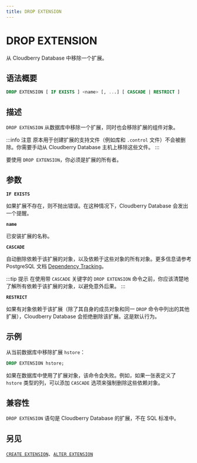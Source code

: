 ```yaml
---
title: DROP EXTENSION
---
```


# DROP EXTENSION

从 Cloudberry Database 中移除一个扩展。

## 语法概要

```sql
DROP EXTENSION [ IF EXISTS ] <name> [, ...] [ CASCADE | RESTRICT ]
```

## 描述

`DROP EXTENSION` 从数据库中移除一个扩展，同时也会移除扩展的组件对象。

:::info 注意
原本用于创建扩展的支持文件（例如库和 `.control` 文件）不会被删除。你需要手动从 Cloudberry Database 主机上移除这些文件。
:::

要使用 `DROP EXTENSION`，你必须是扩展的所有者。 

## 参数

**`IF EXISTS`**

如果扩展不存在，则不抛出错误。在这种情况下，Cloudberry Database 会发出一个提醒。

**`name`**

已安装扩展的名称。

**`CASCADE`**

自动删除依赖于该扩展的对象，以及依赖于这些对象的所有对象。更多信息请参考 PostgreSQL 文档 [Dependency Tracking](https://www.postgresql.org/docs/14/ddl-depend.html)。

:::tip 提示
在使用带 `CASCADE` 关键字的 `DROP EXTENSION` 命令之前，你应该清楚地了解所有依赖于该扩展的对象，以避免意外后果。
:::

**`RESTRICT`**

如果有对象依赖于该扩展（除了其自身的成员对象和同一 `DROP` 命令中列出的其他扩展），Cloudberry Database 会拒绝删除该扩展。这是默认行为。

## 示例

从当前数据库中移除扩展 `hstore`：

```sql
DROP EXTENSION hstore;
```

如果在数据库中使用了扩展对象，该命令会失败。例如，如果一张表定义了 `hstore` 类型的列，可以添加 `CASCADE` 选项来强制删除这些依赖对象。

## 兼容性

`DROP EXTENSION` 语句是 Cloudberry Database 的扩展，不在 SQL 标准中。

## 另见

[`CREATE EXTENSION`](https://github.com/cloudberrydb/cloudberrydb-site/blob/cbdb-doc-validation/docs/sql-stmts/sql-stmt-create-extension.md)、[`ALTER EXTENSION`](https://github.com/cloudberrydb/cloudberrydb-site/blob/cbdb-doc-validation/docs/sql-stmts/sql-stmt-alter-extension.md)
